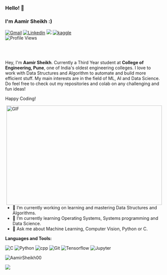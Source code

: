 ### Hello! 👋
### I'm Aamir Sheikh :)

<!-- Social icons section -->
<!-- View counter - https://github.com/DenverCoder1/Simple-View-Counter -->

[![Gmail](https://img.shields.io/badge/Gmail-BB001B?style=for-the-badge&logo=gmail&logoColor=white)](mailto:aamirgondia00@gmail.com)
[![Linkedin](https://img.shields.io/badge/LinkedIn-0e76a8?style=for-the-badge&logo=linkedin&logoColor=white)](https://www.linkedin.com/in/aamir-sheikh-431a601a5)
[![](https://img.shields.io/badge/Twitter-1DA1F2?style=for-the-badge&logo=twitter&logoColor=white)](https://twitter.com/AamirSheikh00at?s=08)
[![kaggle](https://img.shields.io/badge/Kaggle-008000?style=for-the-badge&logo=kaggle&logoColor=white)](https://www.kaggle.com/aamirarshadsheikh)
<br />
![Profile Views](https://komarev.com/ghpvc/?username=AamirSheikh00&color=ff8c00)

<br />
<br />

Hey, I'm <b>Aamir Sheikh</b>. Currently a Third Year student at <b>College of Engineering, Pune</b>, one of India's oldest engineering colleges. I love to work with Data Structures and Algorithm to automate and build more efficient stuff. My main interests are in the field of ML, AI and Data Science. 
Do feel free to check out my repositories and colab on any challenging and fun ideas!

Happy Coding!


  <img align="right" alt="GIF" src="https://github.com/AamirSheikh00/aAamirSheikh00/blob/master/code.gif?raw=true" width="500" height="320" />
  
- 🔭 I’m currently working on learning and mastering Data Structures and Algorithms.
- 🌱 I’m currently learning Operating Systems, Systems programming and Data Science.
- 💬 Ask me about Machine Learning, Computer Vision, Python or C.

**Languages and Tools:**  
<p>
  <img alt="C" src="https://img.shields.io/badge/C-00599C?style=for-the-badge&logo=c&logoColor=white"/>
<img alt="Python" src="https://img.shields.io/badge/Python-3776AB?style=for-the-badge&logo=python&logoColor=white"/>
  <img alt = "cpp" src="https://img.shields.io/badge/C++-cyan?style=for-the-badge&logo=c%2B%2B&logoColor=white">
  <img alt = "Git" src="https://img.shields.io/badge/git-black?style=for-the-badge&logo=git&logoColor=white">
  <img alt = "Tensorflow" src="https://img.shields.io/badge/TensorFlow-darkorange?style=for-the-badge&logo=tensorflow&logoColor=white">
  <img alt = "Jupyter" src="https://img.shields.io/badge/Jupyter-darkgreen?style=for-the-badge&logo=jupyter&logoColor=orange">
</p>


<p align="left"> <img src="https://github-readme-stats.vercel.app/api?username=AamirSheikh00&show_icons=true&theme=gotham" alt="AamirSheikh00" />

![](https://github-profile-summary-cards.vercel.app/api/cards/repos-per-language?username=AamirSheikh00&theme=default) 





<!---![Aamir's GitHub stats](https://github-readme-stats.vercel.app/api?username=AamirSheikh00&show_icons=true&include_all_commits=true)

AamirSheikh00/AamirSheikh00 is a ✨ special ✨ repository because its `README.md` (this file) appears on your GitHub profile.
You can click the Preview link to take a look at your changes.
--->

